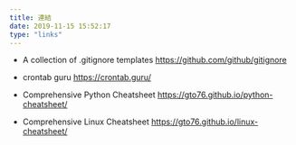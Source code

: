 ```yaml
---
title: 連結
date: 2019-11-15 15:52:17
type: "links"
---
```

- A collection of .gitignore templates
https://github.com/github/gitignore

- crontab guru
https://crontab.guru/

- Comprehensive Python Cheatsheet
https://gto76.github.io/python-cheatsheet/

- Comprehensive Linux Cheatsheet
https://gto76.github.io/linux-cheatsheet/
